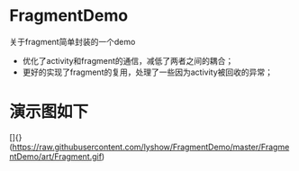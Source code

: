 # FragmentDemo
关于fragment简单封装的一个demo
* 优化了activity和fragment的通信，减低了两者之间的耦合；
* 更好的实现了fragment的复用，处理了一些因为activity被回收的异常；

# 演示图如下
[]{}(https://raw.githubusercontent.com/lyshow/FragmentDemo/master/FragmentDemo/art/Fragment.gif)
